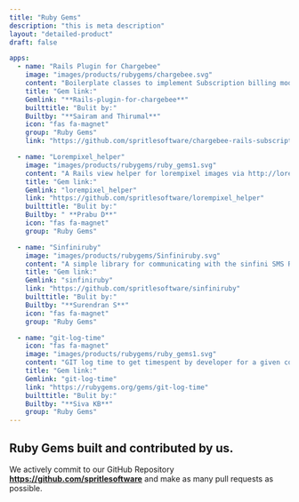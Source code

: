 ```yaml
---
title: "Ruby Gems"
description: "this is meta description"
layout: "detailed-product"
draft: false

apps:
  - name: "Rails Plugin for Chargebee"
    image: "images/products/rubygems/chargebee.svg"
    content: "Boilerplate classes to implement Subscription billing module on to your rails application."
    title: "Gem link:"
    Gemlink: "**Rails-plugin-for-chargebee**"
    builttitle: "Bulit by:"
    Builtby: "**Sairam and Thirumal**"
    icon: "fas fa-magnet"
    group: "Ruby Gems"
    link: "https://github.com/spritlesoftware/chargebee-rails-subscriptions"

  - name: "Lorempixel_helper"
    image: "images/products/rubygems/ruby_gems1.svg"
    content: "A Rails view helper for lorempixel images via http://lorempixel.com."
    title: "Gem link:"
    Gemlink: "lorempixel_helper"
    link: "https://github.com/spritlesoftware/lorempixel_helper"
    builttitle: "Bulit by:"
    Builtby: " **Prabu D**"
    icon: "fas fa-magnet"
    group: "Ruby Gems"

  - name: "Sinfiniruby"
    image: "images/products/rubygems/Sinfiniruby.svg"
    content: "A simple library for communicating with the sinfini SMS REST API."
    title: "Gem link:"
    Gemlink: "sinfiniruby"
    link: "https://github.com/spritlesoftware/sinfiniruby"
    builttitle: "Bulit by:"
    Builtby: "**Surendran S**"
    icon: "fas fa-magnet"
    group: "Ruby Gems"

  - name: "git-log-time"
    icon: "fas fa-magnet"
    image: "images/products/rubygems/ruby_gems1.svg"
    content: "GIT log time to get timespent by developer for a given commit."
    title: "Gem link:"
    Gemlink: "git-log-time"
    link: "https://rubygems.org/gems/git-log-time"
    builttitle: "Bulit by:"
    Builtby: "**Siva KB**"
    group: "Ruby Gems"
---
```


## Ruby Gems built and contributed by us.

We actively commit to our GitHub Repository **https://github.com/spritlesoftware** and make as many pull requests as possible.

